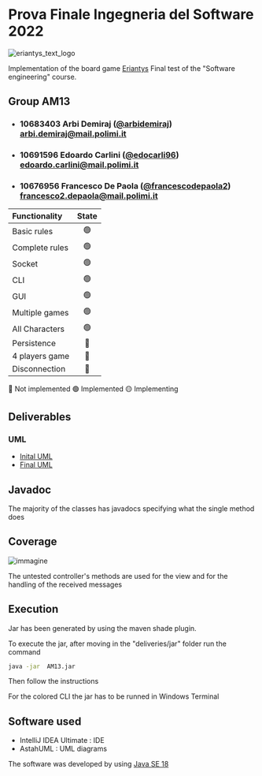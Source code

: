 # Prova Finale Ingegneria del Software 2022

![eriantys_text_logo](https://user-images.githubusercontent.com/100212250/176453073-7be5154e-749b-44e4-9047-25c0e6108086.png)

Implementation of the board game [Eriantys](https://www.craniocreations.it/prodotto/eriantys/)
Final test of the "Software engineering" course.

## Group AM13

- ###   10683403    Arbi Demiraj ([@arbidemiraj](https://github.com/arbidemiraj))<br>arbi.demiraj@mail.polimi.it
- ###   10691596    Edoardo Carlini ([@edocarli96](https://github.com/edocarli96))<br>edoardo.carlini@mail.polimi.it
- ###   10676956    Francesco De Paola ([@francescodepaola2](https://github.com/francescodepaola2))<br>francesco2.depaola@mail.polimi.it

| Functionality    |                       State                       |
|:-----------------|:-------------------------------------------------:|
| Basic rules      | 🟢 |  
| Complete rules   | 🟢 | 
| Socket           | 🟢 |
| CLI              | 🟢 |
| GUI              | 🟢|
| Multiple games   | 🟢 |
| All Characters   | 🟢 |
| Persistence      | 🔴 |
| 4 players game      | 🔴 |
| Disconnection     | 🔴 |

🔴 Not implemented
🟢 Implemented
🟡 Implementing

## Deliverables
### UML
- [Inital UML](deliveries/uml/UML_initial.pdf)
- [Final UML](deliveries/uml/final/final_uml.png)

## Javadoc
The majority of the classes has javadocs specifying what the single method does

## Coverage
![immagine](https://user-images.githubusercontent.com/100212250/176940834-efc65e6c-2e77-49d9-afe2-fa99b6080600.png)

The untested controller's methods are used for the view and for the handling of the received messages

## Execution
Jar has been generated by using the maven shade plugin.

To execute the jar, after moving in the "deliveries/jar" folder run the command

```bash
java -jar  AM13.jar
```
Then follow the instructions 

For the colored CLI the jar has to be runned in Windows Terminal

## Software used
 
- IntelliJ IDEA Ultimate : IDE
- AstahUML : UML diagrams


The software was developed by using [Java SE 18](https://www.oracle.com/java/technologies/javase/jdk18-archive-downloads.html)





